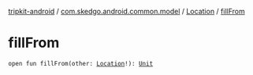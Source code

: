 [tripkit-android](../../index.md) / [com.skedgo.android.common.model](../index.md) / [Location](index.md) / [fillFrom](./fill-from.md)

# fillFrom

`open fun fillFrom(other: `[`Location`](index.md)`!): `[`Unit`](https://kotlinlang.org/api/latest/jvm/stdlib/kotlin/-unit/index.html)